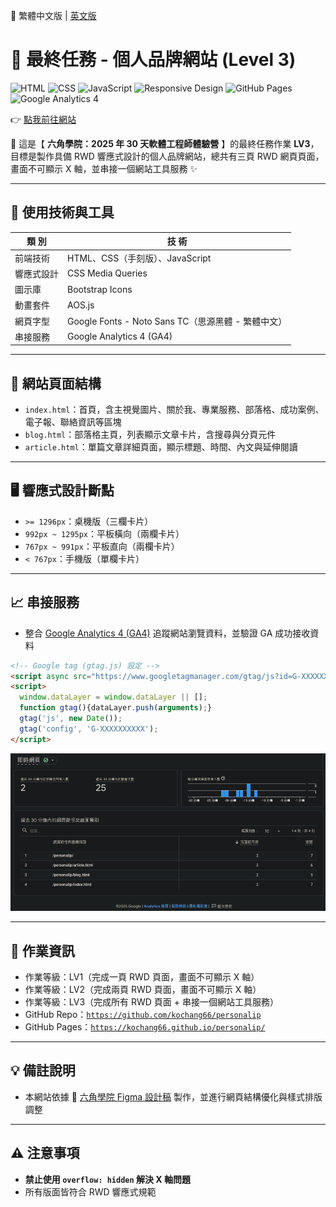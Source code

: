 🔄 繁體中文版 | [英文版](README-EN.md)

# 🎯 最終任務 - 個人品牌網站 (Level 3)

![HTML](https://img.shields.io/badge/HTML5-E34F26?style=for-the-badge&logo=html5&logoColor=white)
![CSS](https://img.shields.io/badge/CSS3-1572B6?style=for-the-badge&logo=css3&logoColor=white)
![JavaScript](https://img.shields.io/badge/JavaScript-F7DF1E?style=for-the-badge&logo=javascript&logoColor=black)
![Responsive Design](https://img.shields.io/badge/Responsive-Design-blue?style=for-the-badge)
![GitHub Pages](https://img.shields.io/badge/Deployed-GitHub_Pages-green?style=for-the-badge&logo=github)
![Google Analytics 4](https://img.shields.io/badge/Google-Analytics_4-ff6f00?style=for-the-badge&logo=googleanalytics&logoColor=white)

👉 [點我前往網站](https://kochang66.github.io/personalip/)

🎈 這是【 **六角學院：2025 年 30 天軟體工程師體驗營** 】的最終任務作業 **LV3**，目標是製作具備 RWD 響應式設計的個人品牌網站，總共有三頁 RWD 網頁頁面，畫面不可顯示 X 軸，並串接一個網站工具服務 ✨

---

## 🔧 使用技術與工具

| 類 別 | 技 術 |
|------|------|
| 前端技術 | HTML、CSS（手刻版）、JavaScript |
| 響應式設計 | CSS Media Queries |
| 圖示庫 | Bootstrap Icons |
| 動畫套件 | AOS.js |
| 網頁字型 | Google Fonts - Noto Sans TC（思源黑體 - 繁體中文）|
| 串接服務 | Google Analytics 4 (GA4) |

---

## 🧱 網站頁面結構

- `index.html`：首頁，含主視覺圖片、關於我、專業服務、部落格、成功案例、電子報、聯絡資訊等區塊
- `blog.html`：部落格主頁，列表顯示文章卡片，含搜尋與分頁元件
- `article.html`：單篇文章詳細頁面，顯示標題、時間、內文與延伸閱讀

---

## 🖥️ 響應式設計斷點

- `>= 1296px`：桌機版（三欄卡片）
- `992px ~ 1295px`：平板橫向（兩欄卡片）
- `767px ~ 991px`：平板直向（兩欄卡片）
- `< 767px`：手機版（單欄卡片）

---

## 📈 串接服務

- 整合 [Google Analytics 4 (GA4)](https://analytics.google.com/) 追蹤網站瀏覽資料，並驗證 GA 成功接收資料

```html
<!-- Google tag (gtag.js) 設定 -->
<script async src="https://www.googletagmanager.com/gtag/js?id=G-XXXXXXXXXX"></script>
<script>
  window.dataLayer = window.dataLayer || [];
  function gtag(){dataLayer.push(arguments);}
  gtag('js', new Date());
  gtag('config', 'G-XXXXXXXXXX');
</script>
```

![GA4 流量圖](./images/social/ga4-cht.png)

---

## 📝 作業資訊

- 作業等級：LV1（完成一頁 RWD 頁面，畫面不可顯示 X 軸）
- 作業等級：LV2（完成兩頁 RWD 頁面，畫面不可顯示 X 軸）
- 作業等級：LV3（完成所有 RWD 頁面 + 串接一個網站工具服務）
- GitHub Repo：[`https://github.com/kochang66/personalip`](https://github.com/kochang66/personalip)
- GitHub Pages：[`https://kochang66.github.io/personalip/`](https://kochang66.github.io/personalip/)

---

## 💡 備註說明

- 本網站依據 🎨 [六角學院 Figma 設計稿](https://www.figma.com/design/bBHUp0TeM0yjAlkjtyxQJI/2025ver.-%E9%AB%94%E9%A9%97%E7%87%9F%E5%AD%B8%E7%94%9F%E8%A8%AD%E8%A8%88%E7%A8%BF?node-id=236-1109) 製作，並進行網頁結構優化與樣式排版調整

---

## ⚠️ 注意事項

- **禁止使用 `overflow: hidden` 解決 X 軸問題**
- 所有版面皆符合 RWD 響應式規範
